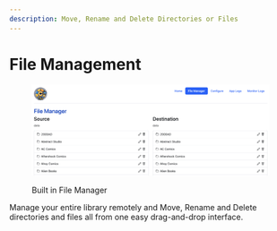 ```yaml
---
description: Move, Rename and Delete Directories or Files
---
```


# File Management

<figure><img src="../../.gitbook/assets/files.png" alt=""><figcaption><p>Built in File Manager</p></figcaption></figure>

Manage your entire library remotely and Move, Rename and Delete directories and files all from one easy drag-and-drop interface.
